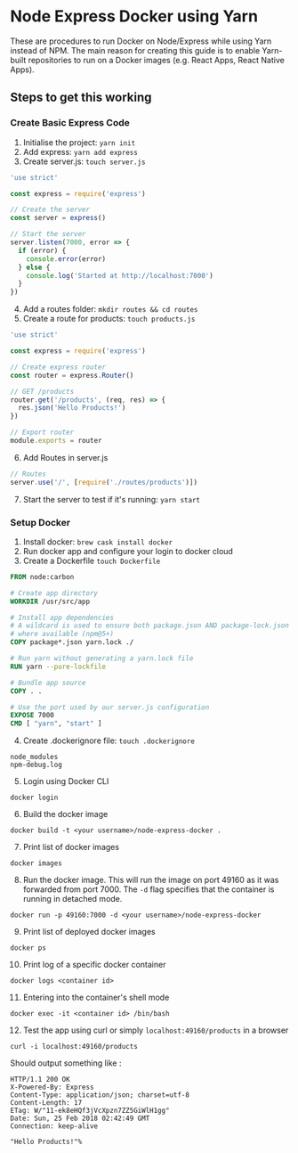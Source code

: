 # Node Express Docker using Yarn
These are procedures to run Docker on Node/Express while using Yarn instead of NPM. The main reason for creating this guide is to enable Yarn-built repositories to run on a Docker images (e.g. React Apps, React Native Apps).

## Steps to get this working

### Create Basic Express Code

1. Initialise the project: `yarn init`
2. Add express: `yarn add express`
3. Create server.js: `touch server.js`

```javascript
'use strict'

const express = require('express')

// Create the server
const server = express()

// Start the server
server.listen(7000, error => {
  if (error) {
    console.error(error)
  } else {
    console.log('Started at http://localhost:7000')
  }
})
```

4. Add a routes folder: `mkdir routes && cd routes`
5. Create a route for products: `touch products.js`

```javascript
'use strict'

const express = require('express')

// Create express router
const router = express.Router()

// GET /products
router.get('/products', (req, res) => {
  res.json('Hello Products!')
})

// Export router
module.exports = router
```

6. Add Routes in server.js

```javascript
// Routes
server.use('/', [require('./routes/products')])
```

7. Start the server to test if it's running: `yarn start`


### Setup Docker
1. Install docker: `brew cask install docker`
2. Run docker app and configure your login to docker cloud
3. Create a Dockerfile `touch Dockerfile`

```Dockerfile
FROM node:carbon

# Create app directory
WORKDIR /usr/src/app

# Install app dependencies
# A wildcard is used to ensure both package.json AND package-lock.json are copied
# where available (npm@5+)
COPY package*.json yarn.lock ./

# Run yarn without generating a yarn.lock file
RUN yarn --pure-lockfile

# Bundle app source
COPY . .

# Use the port used by our server.js configuration
EXPOSE 7000
CMD [ "yarn", "start" ]
```

4. Create .dockerignore file: `touch .dockerignore`
```
node_modules
npm-debug.log
```

5. Login using Docker CLI
```
docker login
```

6. Build the docker image
```
docker build -t <your username>/node-express-docker .
```

7. Print list of docker images
```
docker images
```

8. Run the docker image. This will run the image on port 49160 as it was forwarded from port 7000. The `-d` flag specifies that the container is running in detached mode.
```
docker run -p 49160:7000 -d <your username>/node-express-docker
```

9. Print list of deployed docker images
```
docker ps
```

10. Print log of a specific docker container
```
docker logs <container id>
```

11. Entering into the container's shell mode
```
docker exec -it <container id> /bin/bash
```

12. Test the app using curl or simply `localhost:49160/products` in a browser
```
curl -i localhost:49160/products
```

Should output something like :
```
HTTP/1.1 200 OK
X-Powered-By: Express
Content-Type: application/json; charset=utf-8
Content-Length: 17
ETag: W/"11-ek8eHQf3jVcXpzn7ZZ5GiWlH1gg"
Date: Sun, 25 Feb 2018 02:42:49 GMT
Connection: keep-alive

"Hello Products!"%
```